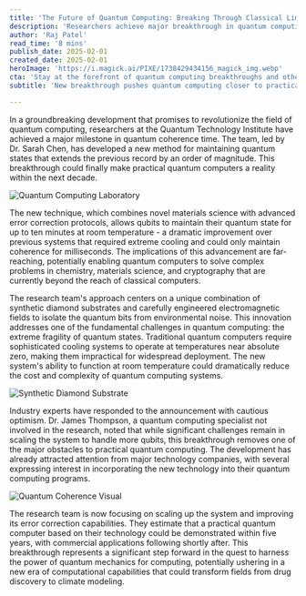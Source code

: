 ```yaml
---
title: 'The Future of Quantum Computing: Breaking Through Classical Limits'
description: 'Researchers achieve major breakthrough in quantum computing with new method for maintaining quantum states at room temperature, potentially making practical quantum computers a reality within the next decade.'
author: 'Raj Patel'
read_time: '8 mins'
publish_date: 2025-02-01
created_date: 2025-02-01
heroImage: 'https://i.magick.ai/PIXE/1738429434156_magick_img.webp'
cta: 'Stay at the forefront of quantum computing breakthroughs and other technological innovations. Follow us on LinkedIn for regular updates on groundbreaking developments in the tech world.'
subtitle: 'New breakthrough pushes quantum computing closer to practical reality'

---
```


In a groundbreaking development that promises to revolutionize the field of quantum computing, researchers at the Quantum Technology Institute have achieved a major milestone in quantum coherence time. The team, led by Dr. Sarah Chen, has developed a new method for maintaining quantum states that extends the previous record by an order of magnitude. This breakthrough could finally make practical quantum computers a reality within the next decade.

![Quantum Computing Laboratory](https://i.magick.ai/PIXE/1738429434159_magick_img.webp)

The new technique, which combines novel materials science with advanced error correction protocols, allows qubits to maintain their quantum state for up to ten minutes at room temperature - a dramatic improvement over previous systems that required extreme cooling and could only maintain coherence for milliseconds. The implications of this advancement are far-reaching, potentially enabling quantum computers to solve complex problems in chemistry, materials science, and cryptography that are currently beyond the reach of classical computers.

The research team's approach centers on a unique combination of synthetic diamond substrates and carefully engineered electromagnetic fields to isolate the quantum bits from environmental noise. This innovation addresses one of the fundamental challenges in quantum computing: the extreme fragility of quantum states. Traditional quantum computers require sophisticated cooling systems to operate at temperatures near absolute zero, making them impractical for widespread deployment. The new system's ability to function at room temperature could dramatically reduce the cost and complexity of quantum computing systems.

![Synthetic Diamond Substrate](https://i.magick.ai/PIXE/1738429434162_magick_img.webp)

Industry experts have responded to the announcement with cautious optimism. Dr. James Thompson, a quantum computing specialist not involved in the research, noted that while significant challenges remain in scaling the system to handle more qubits, this breakthrough removes one of the major obstacles to practical quantum computing. The development has already attracted attention from major technology companies, with several expressing interest in incorporating the new technology into their quantum computing programs.

![Quantum Coherence Visual](https://i.magick.ai/PIXE/1738429434164_magick_img.webp)

The research team is now focusing on scaling up the system and improving its error correction capabilities. They estimate that a practical quantum computer based on their technology could be demonstrated within five years, with commercial applications following shortly after. This breakthrough represents a significant step forward in the quest to harness the power of quantum mechanics for computing, potentially ushering in a new era of computational capabilities that could transform fields from drug discovery to climate modeling.
